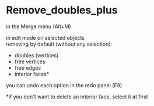 # Remove_doubles_plus

in the Merge menu (Alt+M)

in edit mode on selected objects    
removing by default (without any selection): 

- doubles (vertices)  
- free vertices
- free edges
- interior faces*  

you can undo each option in the redo panel (F9)

*if you don't want to delete an interior face, select it at first

